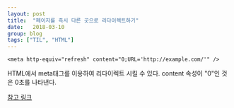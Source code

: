 ```yaml
---
layout: post
title:  "페이지를 즉시 다른 곳으로 리다이렉트하기"
date:   2018-03-10
group: blog
tags: ["TIL", "HTML"]
---
```

~~~~
<meta http-equiv="refresh" content="0;URL='http://example.com/'" />
~~~~

HTML에서 meta태그를 이용하여 리다이렉트 시킬 수 있다.
content 속성이 "0"인 것은 0초를 나타낸다.


[참고 링크](https://www.w3.org/TR/WCAG20-TECHS/H76.html)
